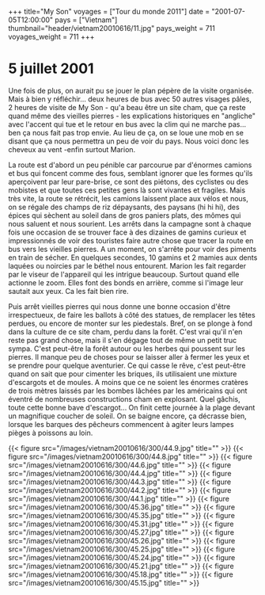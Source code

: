 +++
title="My Son"
voyages = ["Tour du monde 2011"]
date = "2001-07-05T12:00:00"
pays = ["Vietnam"]
thumbnail="header/vietnam20010616/11.jpg"
pays_weight = 711
voyages_weight = 711
+++
# 5 juillet 2001

Une fois de plus, on aurait pu se jouer le plan pépère de la visite organisée. 
Mais à bien y réfléchir... deux heures de bus avec 50 autres visages pâles, 
2 heures de visite de My Son - qu'a beau être un site cham, que ça reste quand 
même des vieilles pierres - les explications historiques en "angliche" avec 
l'accent qui tue et le retour en bus avec la clim qui ne marche pas... ben ça 
nous fait pas trop envie. Au lieu de ça, on se loue une mob en se disant que 
ça nous permettra un peu de voir du pays. Nous voici donc les cheveux au vent 
-enfin surtout Marion.

La route est d'abord un peu pénible car parcourue par d'énormes camions et 
bus qui foncent comme des fous, semblant ignorer que les formes qu'ils aperçoivent 
par leur pare-brise, ce sont des piétons, des cyclistes ou des mobistes et que 
toutes ces petites gens là sont vivantes et fragiles. Mais très vite, la route 
se rétrécit, les camions laissent place aux vélos et nous, on se régale des 
champs de riz dépaysants, des paysans (hi hi hi), des épices qui sèchent au 
soleil dans de gros paniers plats, des mômes qui nous saluent et nous sourient. 
Les arrêts dans la campagne sont à chaque fois une occasion de se trouver face 
à des dizaines de gamins curieux et impressionnés de voir des touristes faire 
autre chose que tracer la route en bus vers les vieilles pierres. A un moment, 
on s'arrête pour voir des piments en train de sécher. En quelques secondes, 
10 gamins et 2 mamies aux dents laquées ou noircies par le béthel nous entourent. 
Marion les fait regarder par le viseur de l'appareil qui les intrigue beaucoup. 
Surtout quand elle actionne le zoom. Elles font des bonds en arrière, comme 
si l'image leur sautait aux yeux. Ca les fait bien rire. 

Puis arrêt vieilles pierres qui nous donne une bonne occasion d'être irrespectueux, 
de faire les ballots à côté des statues, de remplacer les têtes perdues, ou 
encore de monter sur les piedestals. Bref, on se plonge à fond dans la culture 
de ce site cham, perdu dans la forêt. C'est vrai qu'il n'en reste pas grand 
chose, mais il s'en dégage tout de même un petit truc sympa. C'est peut-être 
la forêt autour ou les herbes qui poussent sur les pierres. Il manque peu de 
choses pour se laisser aller à fermer les yeux et se prendre pour quelque aventurier. 
Ce qui casse le rêve, c'est peut-être quand on sait que pour cimenter les briques, 
ils utilisaient une mixture d'escargots et de moules. A moins que ce ne soient 
les énormes cratères de trois mètres laissés par les bombes lâchées par les 
américains qui ont éventré de nombreuses constructions cham en explosant. Quel 
gâchis, toute cette bonne bave d'escargot... On finit cette journée à la plage 
devant un magnifique coucher de soleil. On se baigne encore, ça décrasse bien, 
lorsque les barques des pêcheurs commencent à agiter leurs lampes pièges à poissons 
au loin.


<div id="TOTO">{{< figure src="/images/vietnam20010616/300/44.9.jpg" title="" >}}
{{< figure src="/images/vietnam20010616/300/44.8.jpg" title="" >}}
{{< figure src="/images/vietnam20010616/300/44.6.jpg" title="" >}}
{{< figure src="/images/vietnam20010616/300/44.4.jpg" title="" >}}
{{< figure src="/images/vietnam20010616/300/44.3.jpg" title="" >}}
{{< figure src="/images/vietnam20010616/300/44.2.jpg" title="" >}}
{{< figure src="/images/vietnam20010616/300/44.1.jpg" title="" >}}
{{< figure src="/images/vietnam20010616/300/45.36.jpg" title="" >}}
{{< figure src="/images/vietnam20010616/300/45.35.jpg" title="" >}}
{{< figure src="/images/vietnam20010616/300/45.31.jpg" title="" >}}
{{< figure src="/images/vietnam20010616/300/45.27.jpg" title="" >}}
{{< figure src="/images/vietnam20010616/300/45.26.jpg" title="" >}}
{{< figure src="/images/vietnam20010616/300/45.25.jpg" title="" >}}
{{< figure src="/images/vietnam20010616/300/45.24.jpg" title="" >}}
{{< figure src="/images/vietnam20010616/300/45.21.jpg" title="" >}}
{{< figure src="/images/vietnam20010616/300/45.18.jpg" title="" >}}
{{< figure src="/images/vietnam20010616/300/45.15.jpg" title="" >}}
</DIV>

